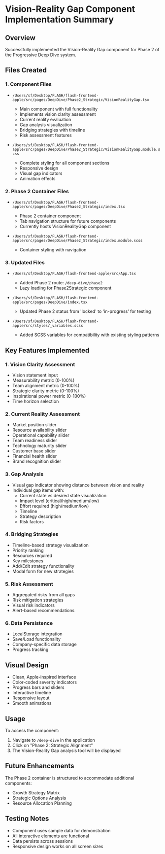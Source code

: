 # Vision-Reality Gap Component Implementation Summary

## Overview
Successfully implemented the Vision-Reality Gap component for Phase 2 of the Progressive Deep Dive system.

## Files Created

### 1. Component Files
- `/Users/sf/Desktop/FLASH/flash-frontend-apple/src/pages/DeepDive/Phase2_Strategic/VisionRealityGap.tsx`
  - Main component with full functionality
  - Implements vision clarity assessment
  - Current reality evaluation
  - Gap analysis visualization
  - Bridging strategies with timeline
  - Risk assessment features

- `/Users/sf/Desktop/FLASH/flash-frontend-apple/src/pages/DeepDive/Phase2_Strategic/VisionRealityGap.module.scss`
  - Complete styling for all component sections
  - Responsive design
  - Visual gap indicators
  - Animation effects

### 2. Phase 2 Container Files
- `/Users/sf/Desktop/FLASH/flash-frontend-apple/src/pages/DeepDive/Phase2_Strategic/index.tsx`
  - Phase 2 container component
  - Tab navigation structure for future components
  - Currently hosts VisionRealityGap component

- `/Users/sf/Desktop/FLASH/flash-frontend-apple/src/pages/DeepDive/Phase2_Strategic/index.module.scss`
  - Container styling with navigation

### 3. Updated Files
- `/Users/sf/Desktop/FLASH/flash-frontend-apple/src/App.tsx`
  - Added Phase 2 route: `/deep-dive/phase2`
  - Lazy loading for Phase2Strategic component

- `/Users/sf/Desktop/FLASH/flash-frontend-apple/src/pages/DeepDive/index.tsx`
  - Updated Phase 2 status from 'locked' to 'in-progress' for testing

- `/Users/sf/Desktop/FLASH/flash-frontend-apple/src/styles/_variables.scss`
  - Added SCSS variables for compatibility with existing styling patterns

## Key Features Implemented

### 1. Vision Clarity Assessment
- Vision statement input
- Measurability metric (0-100%)
- Team alignment metric (0-100%)
- Strategic clarity metric (0-100%)
- Inspirational power metric (0-100%)
- Time horizon selection

### 2. Current Reality Assessment
- Market position slider
- Resource availability slider
- Operational capability slider
- Team readiness slider
- Technology maturity slider
- Customer base slider
- Financial health slider
- Brand recognition slider

### 3. Gap Analysis
- Visual gap indicator showing distance between vision and reality
- Individual gap items with:
  - Current state vs desired state visualization
  - Impact level (critical/high/medium/low)
  - Effort required (high/medium/low)
  - Timeline
  - Strategy description
  - Risk factors

### 4. Bridging Strategies
- Timeline-based strategy visualization
- Priority ranking
- Resources required
- Key milestones
- Add/Edit strategy functionality
- Modal form for new strategies

### 5. Risk Assessment
- Aggregated risks from all gaps
- Risk mitigation strategies
- Visual risk indicators
- Alert-based recommendations

### 6. Data Persistence
- LocalStorage integration
- Save/Load functionality
- Company-specific data storage
- Progress tracking

## Visual Design
- Clean, Apple-inspired interface
- Color-coded severity indicators
- Progress bars and sliders
- Interactive timeline
- Responsive layout
- Smooth animations

## Usage
To access the component:
1. Navigate to `/deep-dive` in the application
2. Click on "Phase 2: Strategic Alignment"
3. The Vision-Reality Gap analysis tool will be displayed

## Future Enhancements
The Phase 2 container is structured to accommodate additional components:
- Growth Strategy Matrix
- Strategic Options Analysis
- Resource Allocation Planning

## Testing Notes
- Component uses sample data for demonstration
- All interactive elements are functional
- Data persists across sessions
- Responsive design works on all screen sizes